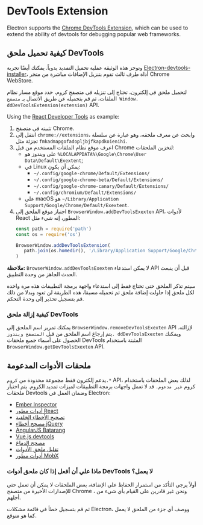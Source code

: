 # DevTools Extension

Electron supports the [Chrome DevTools Extension][devtools-extension], which can be used to extend the ability of devtools for debugging popular web frameworks.

## كيفية تحميل ملحق DevTools

وتوجز هذه الوثيقة عملية تحميل التمديد يدوياً. يمكنك أيضًا تجربة [Electron-devtools-installer](https://github.com/GPMDP/electron-devtools-installer)، أداة طرف ثالث تقوم بتنزيل الإضافات مباشرة من متجر Chrome WebStore.

لتحميل ملحق في إلكترون، تحتاج إلى تنزيله في متصفح كروم، حدد موقع مسار نظام الملفات، ثم قم بتحميله عن طريق الاتصال بـ `متصفح Window. ddDevToolsExtension(extension)` API.

Using the [React Developer Tools][react-devtools] as example:

1. تثبيته في متصفح Chrome.
1. انتقل إلى `chrome://extensions`، وابحث عن معرف ملحقه، وهو عبارة عن سلسلة تجزئة مثل `fmkadmapgofadopljbjfkapdkoienihi`.
1. اعرف موقع نظام الملفات المستخدم من قبل Chrome لتخزين الملحقات:
   * على ويندوز هو `%LOCALAPPDATA%\Google\Chrome\User Data\Default\Exextent`;
   * في Linux يمكن أن يكون:
     * `~/.config/google-chrome/Default/Extensions/`
     * `~/.config/google-chrome-beta/Default/Extensions/`
     * `~/.config/google-chrome-canary/Default/Extensions/`
     * `~/.config/chromium/Default/Extensions/`
   * على macOS هو `~/Library/Application Support/Google/Chrome/Default/Exextent`.
1. اجتياز موقع الملحق إلى `BrowserWindow.addDevToolsExexten` API، لأدوات React المطور، إنه شيء مثل:
   ```javascript
   const path = require('path')
   const os = require('os')

   BrowserWindow.addDevToolsExtension(
      path.join(os.homedir(), '/Library/Application Support/Google/Chrome/Default/Extensions/fmkadmapgofadopljbjfkapdkoienihi/0.15.0_0')
   )
   ```

**ملاحظة:** `BrowserWindow.addDevToolsExexten` لا يمكن استدعاء API قبل أن ينبعث الحدث الجاهز من وحدة التطبيق.

سيتم تذكر الملحق حتى تحتاج فقط إلى استدعاء واجهة برمجة التطبيقات هذه مرة واحدة لكل ملحق إذا حاولت إضافة ملحق تم تحميله مسبقا، هذه الطريقة لن تعود وبدلا من ذلك قم بتسجيل تحذير إلى وحدة التحكم.

### كيفية إزالة ملحق DevTools

يمكنك تمرير اسم الملحق إلى `BrowserWindow.removeDevToolsExexten` API لإزالته. يتم إرجاع اسم الملحق من قبل `المتصفح ويندوز. ddDevToolsExexten` ويمكنك الحصول على أسماء جميع ملحقات DevTools المثبتة باستخدام `BrowserWindow.getDevToolsExexten` API.

## ملحقات الأدوات المدعومة

يدعم إلكترون فقط مجموعة محدودة من `كروم.*` API، لذلك بعض الملحقات باستخدام كروم `غير مدعوم.` قد لا تعمل واجهات برمجة التطبيقات لميزات تمديد الكروم. يتم اختبار ملحقات Devtools وضمان العمل في Electron:

* [Ember Inspector](https://chrome.google.com/webstore/detail/ember-inspector/bmdblncegkenkacieihfhpjfppoconhi)
* [أدوات مطور React](https://chrome.google.com/webstore/detail/react-developer-tools/fmkadmapgofadopljbjfkapdkoienihi)
* [تصحيح الأخطاء الخلفية](https://chrome.google.com/webstore/detail/backbone-debugger/bhljhndlimiafopmmhjlgfpnnchjjbhd)
* [مصحح أخطاء jQuery](https://chrome.google.com/webstore/detail/jquery-debugger/dbhhnnnpaeobfddmlalhnehgclcmjimi)
* [AngularJS Batarang](https://chrome.google.com/webstore/detail/angularjs-batarang/ighdmehidhipcmcojjgiloacoafjmpfk)
* [Vue.js devtools](https://chrome.google.com/webstore/detail/vuejs-devtools/nhdogjmejiglipccpnnnanhbledajbpd)
* [مصحح الدماغ](https://cerebraljs.com/docs/introduction/debugger.html)
* [تقليل ملحق الأدوات](https://chrome.google.com/webstore/detail/redux-devtools/lmhkpmbekcpmknklioeibfkpmmfibljd)
* [أدوات مطور MobX](https://chrome.google.com/webstore/detail/mobx-developer-tools/pfgnfdagidkfgccljigdamigbcnndkod)

### ماذا علي أن أفعل إذا كان ملحق أدوات DevTools لا يعمل؟

أولاً يرجى التأكد من استمرار الحفاظ على الإضافة، بعض الملحقات لا يمكن أن تعمل حتى للإصدارات الأخيرة من متصفح Chrome ، ونحن غير قادرين على القيام بأي شيء من أجلهم.

ثم قم بتسجيل خطأ في قائمة مشكلات Electron، ووصف أي جزء من الملحق لا يعمل كما هو متوقع.

[devtools-extension]: https://developer.chrome.com/extensions/devtools
[react-devtools]: https://chrome.google.com/webstore/detail/react-developer-tools/fmkadmapgofadopljbjfkapdkoienihi

